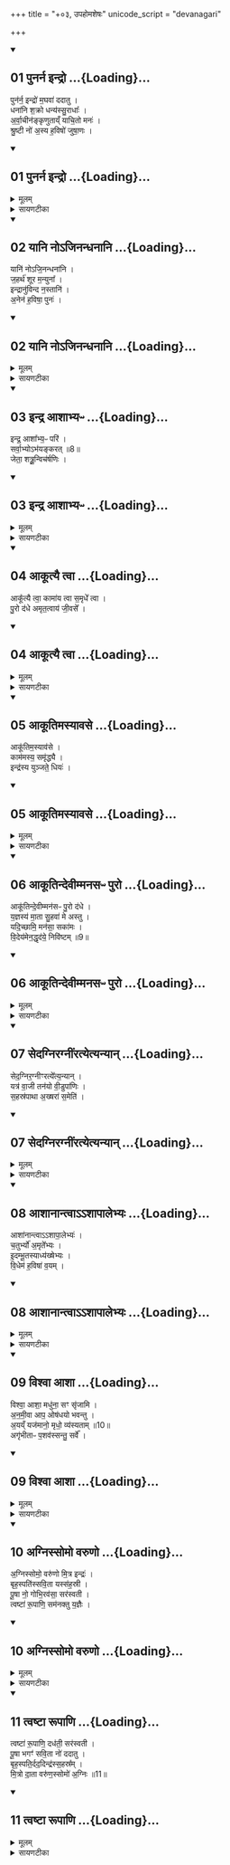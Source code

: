 +++
title = "+०३, उपहोमशेषः"
unicode_script = "devanagari"

+++

<div class="js_include" includetitle="false" newlevelforh1="2" open unfilled url="/vedAH_yajuH/taittirIyam/sArasvata-vibhAgaH/brAhmaNam/Rk/vishvAsa-prastutiH/2/5_upahomAdi/3/01_punarna_indro.md">
<details open><summary><h2>01 पुनर्न इन्द्रो ...{Loading}...</h2></summary>

पुन॑र्न॒ इन्द्रो॑ म॒घवा॑ ददातु ।  
धना॑नि श॒क्रो धन्य॑स्सु॒राधाः᳚ ।   
अ॒र्वा॒चीन॑ङ्कृणुताय्ँ याचि॒तो मनः॑ ।  
श्रु॒ष्टी नो॑ अ॒स्य ह॒विषो॑ जुषा॒णः ।  

</details>
</div>
<div class="js_include" includetitle="false" newlevelforh1="2" unfilled url="/vedAH_yajuH/taittirIyam/sArasvata-vibhAgaH/brAhmaNam/Rk/sarvASh_TIkAH/2/5_upahomAdi/3/01_punarna_indro.md">
<details open><summary><h2>01 पुनर्न इन्द्रो ...{Loading}...</h2></summary>
<details><summary>मूलम्</summary>

पुन॑र्न॒ इन्द्रो॑ म॒घवा॑ ददातु ।  
धना॑नि श॒क्रो धन्य॑स्सु॒राधाः᳚ ।   
अ॒र्वा॒चीन॑ङ्कृणुताय्ँ याचि॒तो मनः॑ ।  
श्रु॒ष्टी नो॑ अ॒स्य ह॒विषो॑ जुषा॒णः ।  

</details>
<details><summary>सायणटीका</summary>

(SB) 1तृतीयानुवाके प्रथमामृचमाह - अस्मदीयानि धनानि यानि नष्टानि तानि सर्वाण पुनरपि बोऽस्मभ्यमिन्द्रो ददातु ॥ कीदृश इन्द्रः? मघवा धनवान् शक्रः शक्तिसुक्तः धन्यो धनदानार्हः सुराधाः शोमनान्नयुक्तः ॥ तादृशोऽयमिन्द्रो याचितोऽस्माभिः प्रार्थितस्सन् स्वकीयं मनोऽर्वाचीनं कृणुतामस्मदभिमुखं करोतु ॥ नोऽस्मदीयस्यास्य हविषो भागं श्रुष्टी जुषाणः शीघ्रं सेवमानः स इन्द्रोऽस्मदभीष्टं करोतु ॥॥


</details>
</details>
</div>
<div class="js_include" includetitle="false" newlevelforh1="2" open unfilled url="/vedAH_yajuH/taittirIyam/sArasvata-vibhAgaH/brAhmaNam/Rk/vishvAsa-prastutiH/2/5_upahomAdi/3/02_yAni_no-jinandhanAni.md">
<details open><summary><h2>02 यानि नोऽजिनन्धनानि ...{Loading}...</h2></summary>

यानि॑ नोऽजि॒नन्धना॑नि ।  
ज॒हर्थ॑ शूर म॒न्युना᳚ ।  
इन्द्रानु॑विन्द न॒स्तानि॑ ।  
अ॒नेन॑ ह॒विषा॒ पुनः॑ ।  

</details>
</div>
<div class="js_include" includetitle="false" newlevelforh1="2" unfilled url="/vedAH_yajuH/taittirIyam/sArasvata-vibhAgaH/brAhmaNam/Rk/sarvASh_TIkAH/2/5_upahomAdi/3/02_yAni_no-jinandhanAni.md">
<details open><summary><h2>02 यानि नोऽजिनन्धनानि ...{Loading}...</h2></summary>
<details><summary>मूलम्</summary>

यानि॑ नोऽजि॒नन्धना॑नि ।  
ज॒हर्थ॑ शूर म॒न्युना᳚ ।  
इन्द्रानु॑विन्द न॒स्तानि॑ ।  
अ॒नेन॑ ह॒विषा॒ पुनः॑ ।  


</details>
<details><summary>सायणटीका</summary>

2अथ द्वितीयामाह - हे शूरेन्द्र! त्वं विहितस्याननुष्ठानान्निषिद्धसेवनाद्वा पापयुक्तान् नः अस्मान् जिनन् शिक्षार्थं हिंसन् मन्युनाऽस्मासु क्रोधेन यान्यस्मदीयानि धनानि जहर्थ अपहृतवानमि ॥ अनेनास्मदीयेन हविषा तुष्टस्सन् पुनरपि नोऽस्माकं तानि धनान्यनुविन्द अनुग्रहेण लभस्व देहीत्यर्थः ॥ एतदुभयं नष्टधनस्य पुनः प्राप्त्यर्थे कस्मिंश्चिदैन्द्रे कर्मणि द्रष्टव्यम् ॥॥


</details>
</details>
</div>
<div class="js_include" includetitle="false" newlevelforh1="2" open unfilled url="/vedAH_yajuH/taittirIyam/sArasvata-vibhAgaH/brAhmaNam/Rk/vishvAsa-prastutiH/2/5_upahomAdi/3/03_indra_AshAbhyapH.md">
<details open><summary><h2>03 इन्द्र आशाभ्यᳶ ...{Loading}...</h2></summary>

इन्द्र॒ आशा᳚भ्य॒ᳶ परि॑ ।  
सर्वा॒भ्योऽभ॑यङ्करत् ॥8॥  
जेता॒ शत्रू॒॒न्विच॑र्षणिः ।

</details>
</div>
<div class="js_include" includetitle="false" newlevelforh1="2" unfilled url="/vedAH_yajuH/taittirIyam/sArasvata-vibhAgaH/brAhmaNam/Rk/sarvASh_TIkAH/2/5_upahomAdi/3/03_indra_AshAbhyapH.md">
<details open><summary><h2>03 इन्द्र आशाभ्यᳶ ...{Loading}...</h2></summary>
<details><summary>मूलम्</summary>

इन्द्र॒ आशा᳚भ्य॒ᳶ परि॑ ।  
सर्वा॒भ्योऽभ॑यङ्करत् ॥8॥  
जेता॒ शत्रू॒॒न्विच॑र्षणिः ।

</details>
<details><summary>सायणटीका</summary>

3अथ तृतीयामाह - विचर्षणिः विविच्य द्रष्टा शत्रूणां जेतेन्द्रः सर्वाभ्यो दिग्भ्यः परितो वर्तमानाभ्योऽस्माकमभयं करत् करोतु ॥ अयं मन्त्रः पूर्वत्रैवोपहोमार्थः ॥॥


</details>
</details>
</div>
<div class="js_include" includetitle="false" newlevelforh1="2" open unfilled url="/vedAH_yajuH/taittirIyam/sArasvata-vibhAgaH/brAhmaNam/Rk/vishvAsa-prastutiH/2/5_upahomAdi/3/04_AkUtyai_tvA.md">
<details open><summary><h2>04 आकूत्यै त्वा ...{Loading}...</h2></summary>

आकू᳚त्यै त्वा॒ कामा॑य त्वा स॒मृधे᳚ त्वा ।  
पु॒रो द॑धे अमृत॒त्वाय॑ जी॒वसे᳚ ।

</details>
</div>
<div class="js_include" includetitle="false" newlevelforh1="2" unfilled url="/vedAH_yajuH/taittirIyam/sArasvata-vibhAgaH/brAhmaNam/Rk/sarvASh_TIkAH/2/5_upahomAdi/3/04_AkUtyai_tvA.md">
<details open><summary><h2>04 आकूत्यै त्वा ...{Loading}...</h2></summary>
<details><summary>मूलम्</summary>

आकू᳚त्यै त्वा॒ कामा॑य त्वा स॒मृधे᳚ त्वा ।  
पु॒रो द॑धे अमृत॒त्वाय॑ जी॒वसे᳚ ।

</details>
<details><summary>सायणटीका</summary>

4अथ चतुर्थीमाह - हे इन्द्र! आकूत्यादिसिद्ध्यर्थं त्वां पुरो दधे पुरस्कृत्य सेवे ॥ आकूतिः संकल्पः कामो भोगः समृत् समृद्धिः अमृतत्वं अपमृत्युराहित्यं, जीवनं अन्नादिसंपत्तिः ॥॥


</details>
</details>
</div>
<div class="js_include" includetitle="false" newlevelforh1="2" open unfilled url="/vedAH_yajuH/taittirIyam/sArasvata-vibhAgaH/brAhmaNam/Rk/vishvAsa-prastutiH/2/5_upahomAdi/3/05_AkUtimasyAvase.md">
<details open><summary><h2>05 आकूतिमस्यावसे ...{Loading}...</h2></summary>

आकू॑तिम॒स्याव॑से ।  
काम॑मस्य॒ समृ॑द्ध्यै ।  
इन्द्र॑स्य युञ्जते॒ धियः॑ ।  

</details>
</div>
<div class="js_include" includetitle="false" newlevelforh1="2" unfilled url="/vedAH_yajuH/taittirIyam/sArasvata-vibhAgaH/brAhmaNam/Rk/sarvASh_TIkAH/2/5_upahomAdi/3/05_AkUtimasyAvase.md">
<details open><summary><h2>05 आकूतिमस्यावसे ...{Loading}...</h2></summary>
<details><summary>मूलम्</summary>

आकू॑तिम॒स्याव॑से ।  
काम॑मस्य॒ समृ॑द्ध्यै ।  
इन्द्र॑स्य युञ्जते॒ धियः॑ ।  

</details>
<details><summary>सायणटीका</summary>

5अथ पञ्चमीमाह - लोके बुद्धिमन्तः कर्तारः अवसे रक्षणार्थं समृद्ध्यै धनादिसमृद्ध्यर्थं च अस्येन्द्रस्य आकूतिं सकल्पं काममिच्छां धियः बुद्धिविशेषांश्च युञ्जते आश्रयन्ति ॥ न त्विन्द्रनैरपेक्ष्येण स्वत न्त्रानाकूत्यादीन्लभन्ते ॥॥


</details>
</details>
</div>
<div class="js_include" includetitle="false" newlevelforh1="2" open unfilled url="/vedAH_yajuH/taittirIyam/sArasvata-vibhAgaH/brAhmaNam/Rk/vishvAsa-prastutiH/2/5_upahomAdi/3/06_AkUtindevImmanasapH_puro.md">
<details open><summary><h2>06 आकूतिन्देवीम्मनसᳶ पुरो ...{Loading}...</h2></summary>

आकू॑तिन्दे॒वीम्मन॑सᳶ पु॒रो द॑धे ।  
य॒ज्ञस्य॑ मा॒ता सु॒हवा॑ मे अस्तु ।   
यदि॒च्छामि॒ मन॑सा॒ सका॑मः ।  
वि॒देय॑मेन॒द्धृद॑ये॒ निवि॑ष्टम् ॥9॥  

</details>
</div>
<div class="js_include" includetitle="false" newlevelforh1="2" unfilled url="/vedAH_yajuH/taittirIyam/sArasvata-vibhAgaH/brAhmaNam/Rk/sarvASh_TIkAH/2/5_upahomAdi/3/06_AkUtindevImmanasapH_puro.md">
<details open><summary><h2>06 आकूतिन्देवीम्मनसᳶ पुरो ...{Loading}...</h2></summary>
<details><summary>मूलम्</summary>

आकू॑तिन्दे॒वीम्मन॑सᳶ पु॒रो द॑धे ।  
य॒ज्ञस्य॑ मा॒ता सु॒हवा॑ मे अस्तु ।   
यदि॒च्छामि॒ मन॑सा॒ सका॑मः ।  
वि॒देय॑मेन॒द्धृद॑ये॒ निवि॑ष्टम् ॥9॥  

</details>
<details><summary>सायणटीका</summary>

6अथ षष्ठीमाह - अहमाकृतिं संकल्पाभिमानिनीं देवीं कार्येषु कुर्वाणस्य मनसः पुरो दधे संकल्पपूर्वमेव सर्वं कार्यं मदीयेन मनसा क्रियत इत्यर्थः ॥ सेयमाकूतिर्यज्ञस्य मातृस्थानीया सती मे मम सुहवा सुखेनाह्वातुं शक्याऽस्तु ॥ सकामः कामसहितोऽहं मदीयेन मनमा यत्कार्यं कर्तुमिच्छामि मदीये हृदये निविष्टमेनत् तत्कार्यं विदेयं लभेयम् ॥ अस्य मन्त्रत्रयस्य कर्मणामादौ संकल्पे विनियोगं बोधायन आह - 'आकृत्यावेदनं करोति आकूत्यै त्वा कामाय त्व सवृधे त्वा' इति ॥॥


</details>
</details>
</div>
<div class="js_include" includetitle="false" newlevelforh1="2" open unfilled url="/vedAH_yajuH/taittirIyam/sArasvata-vibhAgaH/brAhmaNam/Rk/vishvAsa-prastutiH/2/5_upahomAdi/3/07_sedagniragnIMratyetyanyAn.md">
<details open><summary><h2>07 सेदग्निरग्नींरत्येत्यन्यान् ...{Loading}...</h2></summary>

सेद॒ग्निर॒ग्नीꣳरत्ये᳚त्य॒न्यान् ।  
यत्र॑ वा॒जी तन॑यो वी॒डुपा॑णिः ।   
स॒हस्र॑पाथा अ॒ख्षरा॑ स॒मेति॑ ।  

</details>
</div>
<div class="js_include" includetitle="false" newlevelforh1="2" unfilled url="/vedAH_yajuH/taittirIyam/sArasvata-vibhAgaH/brAhmaNam/Rk/sarvASh_TIkAH/2/5_upahomAdi/3/07_sedagniragnIMratyetyanyAn.md">
<details open><summary><h2>07 सेदग्निरग्नींरत्येत्यन्यान् ...{Loading}...</h2></summary>
<details><summary>मूलम्</summary>

सेद॒ग्निर॒ग्नीꣳरत्ये᳚त्य॒न्यान् ।  
यत्र॑ वा॒जी तन॑यो वी॒डुपा॑णिः ।   
स॒हस्र॑पाथा अ॒ख्षरा॑ स॒मेति॑ ।  


</details>
<details><summary>सायणटीका</summary>

7अथ सप्तमीमाह - यत्र यस्मिन्नग्नौ यजमानेनोपचरिते सति तनयः पुत्रो वाजी अन्नवान् वीडुपाणिः यागदानादिषु दृढहस्तः सहस्रपाथाः सहस्रसंख्याकेनान्नैन युक्तस्सन् अक्षरा अक्षरेणाप्यविनाशेन जीवनेन समेति संगच्छते ॥ सेदग्निः स एवोपचरितोऽग्निः अन्यानितरयजमानसंबन्धानग्नीन् अत्येति अतिक्रामति ॥ सोऽयं मन्त्रः प्रायाणीयेष्टौ स्विष्टकृतः पुरोनुवाक्या ॥॥


</details>
</details>
</div>
<div class="js_include" includetitle="false" newlevelforh1="2" open unfilled url="/vedAH_yajuH/taittirIyam/sArasvata-vibhAgaH/brAhmaNam/Rk/vishvAsa-prastutiH/2/5_upahomAdi/3/08_AshAnAntvA-.ashApAlebhyaH.md">
<details open><summary><h2>08 आशानान्त्वाऽऽशापालेभ्यः ...{Loading}...</h2></summary>

आशा॑नान्त्वाऽऽशापा॒लेभ्यः॑ ।   
च॒तुर्भ्यो॑ अ॒मृते᳚भ्यः ।   
इ॒दम्भू॒तस्याध्य॑ख्षेभ्यः ।   
वि॒धेम॑ ह॒विषा॑ व॒यम् ।

</details>
</div>
<div class="js_include" includetitle="false" newlevelforh1="2" unfilled url="/vedAH_yajuH/taittirIyam/sArasvata-vibhAgaH/brAhmaNam/Rk/sarvASh_TIkAH/2/5_upahomAdi/3/08_AshAnAntvA-.ashApAlebhyaH.md">
<details open><summary><h2>08 आशानान्त्वाऽऽशापालेभ्यः ...{Loading}...</h2></summary>
<details><summary>मूलम्</summary>

आशा॑नान्त्वाऽऽशापा॒लेभ्यः॑ ।   
च॒तुर्भ्यो॑ अ॒मृते᳚भ्यः ।   
इ॒दम्भू॒तस्याध्य॑ख्षेभ्यः ।   
वि॒धेम॑ ह॒विषा॑ व॒यम् ।


</details>
<details><summary>सायणटीका</summary>

8अथाष्टमीमाह - हे पशो! त्वां आशानां दिशां मध्ये आशापालेभ्यो विशिष्टानां दिशां पालेभ्यः चतुर्भ्य इन्द्रयमवरुणसोमेभ्योऽमृतेभ्यो देवेभ्यः समर्पयामीति शेषः ॥ भूतस्य अस्मिन्कर्मणि प्राप्तस्य पशोरध्यक्षेभ्यः स्वामिभ्यो देवेभ्यो वयं हविषेदं विधेम शीघ्रमेव परिचरेम ॥॥

- 7चतुर्धा करणे - आशानां त्वेत्यनुष्टुप् ॥ आशानां दिशां सम्बन्धिभ्यः आशापालेभ्यः दिशां नित्यपालकेभ्यः । 'झत्युपोत्तमम्' इति उपोत्तमस्य उदात्तत्वम् । अमृतेभ्यः अमरणेभ्यश्च इन्द्रयमवरुणकुबेरेभ्यः भूतस्य भुवनजातस्य सर्वस्य अध्यक्षेभ्यः स्वामिभ्यः तदर्थमिद्धये व्यापृतेभ्यः वयं हविषा अनेन इदं विधेम परिचरेम । तेषामेवेदं परिचरणं यदनेन ऋत्विजः परिचर्यन्त इति भावः । विध विधाने ॥ 

</details>
</details>
</div>
<div class="js_include" includetitle="false" newlevelforh1="2" open unfilled url="/vedAH_yajuH/taittirIyam/sArasvata-vibhAgaH/brAhmaNam/Rk/vishvAsa-prastutiH/2/5_upahomAdi/3/09_vishvA_AshA.md">
<details open><summary><h2>09 विश्वा आशा ...{Loading}...</h2></summary>

विश्वा॒ आशा॒ मधु॑ना॒ सꣳ सृ॑जामि ।  
अ॒न॒मी॒वा आप॒ ओष॑धयो भवन्तु ।   
अ॒यय्ँ यज॑मानो॒ मृधो॒ व्य॑स्यताम् ॥10॥  
अगृ॑भीताᳶ प॒शव॑स्सन्तु॒ सर्वे᳚ ।

</details>
</div>
<div class="js_include" includetitle="false" newlevelforh1="2" unfilled url="/vedAH_yajuH/taittirIyam/sArasvata-vibhAgaH/brAhmaNam/Rk/sarvASh_TIkAH/2/5_upahomAdi/3/09_vishvA_AshA.md">
<details open><summary><h2>09 विश्वा आशा ...{Loading}...</h2></summary>
<details><summary>मूलम्</summary>

विश्वा॒ आशा॒ मधु॑ना॒ सꣳ सृ॑जामि ।  
अ॒न॒मी॒वा आप॒ ओष॑धयो भवन्तु ।   
अ॒यय्ँ यज॑मानो॒ मृधो॒ व्य॑स्यताम् ॥10॥  
अगृ॑भीताᳶ प॒शव॑स्सन्तु॒ सर्वे᳚ ।


</details>
<details><summary>सायणटीका</summary>

9अथ नवमीमाह - विश्वा आशाः सर्वा दिशाऽहं मधुना मधुरेण वृष्ट्युदकेन संसृजामि संयोजयामि ॥ तेन आप ओषधयश्चानमीवा रोगरहिता भवन्तु ॥ अयं च यजमानो मृधः शत्रून् व्यस्यतां निरस्यतु ॥ सर्वे पशवः अगृभीता व्याघ्रतस्करादिभिरस्वीकृताः सन्तु ॥ इदं मन्त्रद्वयं पशौ संज्ञप्यमाने यजमानेन जप्यम् ॥ तथा दिवश्श्येनीसंज्ञिकास्विष्टिषु 'अशायै चरुम्' इत्यस्य याज्यानुवाक्ये ॥ तथा च तयोः प्रतकिद्वयमाम्नातम् - 'आशानां त्वा विश्वा आशाः' इति ॥॥


</details>
</details>
</div>
<div class="js_include" includetitle="false" newlevelforh1="2" open unfilled url="/vedAH_yajuH/taittirIyam/sArasvata-vibhAgaH/brAhmaNam/Rk/vishvAsa-prastutiH/2/5_upahomAdi/3/10_agnissomo_varuNo.md">
<details open><summary><h2>10 अग्निस्सोमो वरुणो ...{Loading}...</h2></summary>

अ॒ग्निस्सोमो॒ वरु॑णो मि॒त्र इन्द्रः॑ ।  
बृह॒स्पति॑स्सवि॒ता यस्स॑ह॒स्री ।   
पू॒षा नो॒ गोभि॒रव॑सा॒ सर॑स्वती ।  
त्वष्टा॑ रू॒पाणि॒ सम॑नक्तु य॒ज्ञैः ।   

</details>
</div>
<div class="js_include" includetitle="false" newlevelforh1="2" unfilled url="/vedAH_yajuH/taittirIyam/sArasvata-vibhAgaH/brAhmaNam/Rk/sarvASh_TIkAH/2/5_upahomAdi/3/10_agnissomo_varuNo.md">
<details open><summary><h2>10 अग्निस्सोमो वरुणो ...{Loading}...</h2></summary>
<details><summary>मूलम्</summary>

अ॒ग्निस्सोमो॒ वरु॑णो मि॒त्र इन्द्रः॑ ।  
बृह॒स्पति॑स्सवि॒ता यस्स॑ह॒स्री ।   
पू॒षा नो॒ गोभि॒रव॑सा॒ सर॑स्वती ।  
त्वष्टा॑ रू॒पाणि॒ सम॑नक्तु य॒ज्ञैः ।   


</details>
<details><summary>सायणटीका</summary>

10अथ दशमीमाह - अग्न्यादयः त्वष्टदेवपर्यन्ता ये दश देवाः सन्ति तेषां मध्ये एकैक एव नोऽस्माकमवसा रक्षणाय गोभिः समनक्तु संयोजयतु ॥ यज्ञैश्च समनक्तु ॥ त्वाष्टा देवो रूपाणि पुत्रपौत्रादिशरीराण्यपि समनक्तु ॥ यः सहस्रीति सवितृविशेषणं, यः सहस्रसंख्याकरश्मियुक्तः सोऽयं सवितेति योज्यम् ॥॥


</details>
</details>
</div>
<div class="js_include" includetitle="false" newlevelforh1="2" open unfilled url="/vedAH_yajuH/taittirIyam/sArasvata-vibhAgaH/brAhmaNam/Rk/vishvAsa-prastutiH/2/5_upahomAdi/3/11_tvaShTA_rUpANi.md">
<details open><summary><h2>11 त्वष्टा रूपाणि ...{Loading}...</h2></summary>

त्वष्टा॑ रू॒पाणि॒ दध॑ती॒ सर॑स्वती ।  
पू॒षा भगꣳ॑ सवि॒ता नो॑ ददातु ।   
बृह॒स्पति॒र्दद॒दिन्द्र॑स्स॒हस्र᳚म् ।   
मि॒त्रो दा॒ता वरु॑ण॒स्सोमो॑ अ॒ग्निः ॥11॥  

</details>
</div>
<div class="js_include" includetitle="false" newlevelforh1="2" unfilled url="/vedAH_yajuH/taittirIyam/sArasvata-vibhAgaH/brAhmaNam/Rk/sarvASh_TIkAH/2/5_upahomAdi/3/11_tvaShTA_rUpANi.md">
<details open><summary><h2>11 त्वष्टा रूपाणि ...{Loading}...</h2></summary>
<details><summary>मूलम्</summary>

त्वष्टा॑ रू॒पाणि॒ दध॑ती॒ सर॑स्वती ।  
पू॒षा भगꣳ॑ सवि॒ता नो॑ ददातु ।   
बृह॒स्पति॒र्दद॒दिन्द्र॑स्स॒हस्र᳚म् ।   
मि॒त्रो दा॒ता वरु॑ण॒स्सोमो॑ अ॒ग्निः ॥11॥  


</details>
<details><summary>सायणटीका</summary>

11अथैकादशीमाह - अयं त्वष्टा रूपाणि पुत्रादिशरीराणि ददातु ॥ सरस्वती दधती धारयित्री भूयात् ॥ पूषा सविता बृहस्पतिश्च प्रत्येकं नोऽस्मदर्थं भगं सौभाग्यं ददातु ॥ इन्द्रः सहस्रं सहस्रसंख्याकं गोधनादिकं ददत् ददातु ॥ मित्रवरुणसोमाग्निष्वेकैकः सहस्रस्य दाता भवः ॥ एतच्च मन्त्रद्वयं मित्रविन्दायामिष्टौ याज्यानुवाक्ये ॥ तथा चाश्वलायनः - 'मित्रविन्दा महावैराजी' इत्यादिनोदाजहार ॥॥  

इति तैत्तिरीयब्रह्मणभाष्ये द्वितीयकाण्डे पञ्चमप्रपाठके तृतीयोऽनुवाकः ॥  
</details>
</details>
</div>